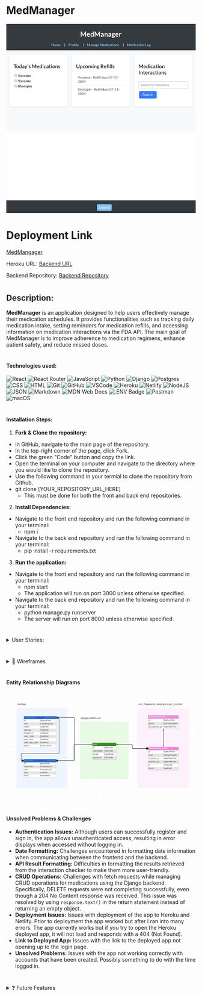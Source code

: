 <!-- markdownlint-disable -->
# MedManager

[![Home Page](./public/images/homepage_img.png)](https://medmanager.netlify.app/login)


#

# Deployment Link
<a href="https://medmanager.netlify.app/login"> MedMangager</a>

Heroku URL:
<a href="https://medmanager-b797ac84ca9c.herokuapp.com">Backend URL</a>

Backend Repository:
<a href="https://github.com/jpantano30/MedManager-Backend">Backend Repository</a>

#

## Description:

**MedManager** is an application designed to help users effectively manage their medication schedules. It provides functionalities such as tracking daily medication intake, setting reminders for medication refills, and accessing information on medication interactions via the FDA API. The main goal of MedManager is to improve adherence to medication regimens, enhance patient safety, and reduce missed doses.

#


#### Technologies used:

![React](https://img.shields.io/badge/react-%2320232a.svg?style=for-the-badge&logo=react&logoColor=%2361DAFB)
![React Router](https://img.shields.io/badge/React_Router-CA4245?style=for-the-badge&logo=react-router&logoColor=white)
![JavaScript](https://img.shields.io/badge/JavaScript-323330?style=for-the-badge&logo=javascript&logoColor=F7DF1E)
![Python](https://img.shields.io/badge/python-3670A0?style=for-the-badge&logo=python&logoColor=ffdd54)
![Django](https://img.shields.io/badge/django-%23092E20.svg?style=for-the-badge&logo=django&logoColor=white)
![Postgres](https://img.shields.io/badge/postgres-%23316192.svg?style=for-the-badge&logo=postgresql&logoColor=white)
![CSS](https://img.shields.io/badge/CSS-239120?&style=for-the-badge&logo=css3&logoColor=white)
![HTML](https://img.shields.io/badge/HTML5-E34F26?style=for-the-badge&logo=html5&logoColor=white)
![Git](https://img.shields.io/badge/git-%23F05033.svg?style=for-the-badge&logo=git&logoColor=white)
![GitHub](https://img.shields.io/badge/GitHub-100000?style=for-the-badge&logo=github&logoColor=white)
![VSCode](https://img.shields.io/badge/VSCode-0078D4?style=for-the-badge&logo=visual%20studio%20code&logoColor=white)
![Heroku](https://img.shields.io/badge/heroku-%23430098.svg?style=for-the-badge&logo=heroku&logoColor=white)
![Netlify](https://img.shields.io/badge/Netlify-00C7B7?style=for-the-badge&logo=netlify&logoColor=white)
![NodeJS](https://img.shields.io/badge/node.js-6DA55F?style=for-the-badge&logo=node.js&logoColor=white)
![JSON](https://img.shields.io/badge/json-5E5C5C?style=for-the-badge&logo=json&logoColor=white)
![Markdown](https://img.shields.io/badge/markdown-%23000000.svg?style=for-the-badge&logo=markdown&logoColor=white)
![MDN Web Docs](https://img.shields.io/badge/MDN_Web_Docs-black?style=for-the-badge&logo=mdnwebdocs&logoColor=white)
![.ENV Badge](https://img.shields.io/badge/.ENV-ECD53F?logo=dotenv&logoColor=000&style=for-the-badge)
![Postman](https://img.shields.io/badge/Postman-FF6C37?style=for-the-badge&logo=postman&logoColor=white)
![macOS](https://img.shields.io/badge/mac%20os-000000?style=for-the-badge&logo=macos&logoColor=F0F0F0)

#

#### Installation Steps:

1. **Fork & Clone the repository:**
  - In GitHub, navigate to the main page of the repository.
  - In the top-right corner of the page, click Fork.
  - Click the green "Code" button and copy the link.
  - Open the terminal on your computer and navigate to the directory where you would like to clone the repository. 
  - Use the following command in your termial to clone the repository from Github.
  - git clone [YOUR_REPOSITORY_URL_HERE]
    - This must be done for both the front and back end repositories.
2. **Install Dependencies:**
  - Navigate to the front end repository and run the following command in your terminal:
    - npm i
  - Navigate to the back end repository and run the following command in your terminal:
    - pip install -r requirements.txt
3. **Run the application:**
  - Navigate to the front end repository and run the following command in your terminal:
    - npm start
    - The application will run on port 3000 unless otherwise specified.
  - Navigate to the back end repository and run the following command in your terminal:
    - python manage.py runserver
    - The server will run on port 8000 unless otherwise specified.


#

<details>
<summary> User Stories:</summary>
 <ul>
  <li> As a user, I want to register an account, so that I can log in and manage my medications.</li>
  <li> As a user, I want to add my medications with dosage and schedule details, so that I can keep track of my medication regimen.</li>
  <li> As a user, I want to search for my medications, so that I can see what it interacts with.</li>
 </ul>
</details>

#

<details>
 <summary> 🎨 Wireframes </summary>
   <details> 
    <summary> ✏️ Rough Sketch </summary>
      <img src="/public/images/home_profile_wireframes_medmanager.png" alt="Wireframes">
      <img src="/public/images/medmanagment_wireframe.png.png" alt="Wireframes">
   </details>
</details>

#

#### Entity Relationship Diagrams

![ERD](./public/images/ERD.png)

#


#### Unsolved Problems & Challenges

- **Authentication Issues:** Although users can successfully register and sign in, the app allows unauthenticated access, resulting in error displays when accessed without logging in.
- **Date Formatting:** Challenges encountered in formatting date information when communicating between the frontend and the backend.
- **API Result Formatting:** Difficulties in formatting the results retrieved from the interaction checker to make them more user-friendly.
- **CRUD Operations:** Challenges with fetch requests while managing CRUD operations for medications using the Django backend. Specifically, DELETE requests were not completing successfully, even though a 204 No Content response was received. This issue was resolved by using `response.text()` in the return statement instead of returning an empty object.
- **Deployment Issues:** Issues with deployment of the app to Heroku and Netlify. Prior to deployment the app worked but after I ran into many errors. The app currently works but if you try to open the Heroku deployed app, it will not load and responds with a 404 (Not Found).
- **Link to Deployed App:** Issues with the link to the deployed app not opening up to the login page. 
- **Unsolved Problems:** Issues with the app not working correctly with accounts that have been created. Possibly something to do with the time logged in. 

#

<details> 
 <summary> ❓ Future Features </summary>
 <ul>
  <li> Resolve the existing unsolved problems. </li>
  <li> Ensure guest access to the app is error-free. </li>
  <li> Add functionality to edit logged medications. </li>
  <li> Enhance the overall styling of the app. </li>
  <li> Implement notifications for scheduled medication intake and refill reminders. </li>
  <li> Reformat medication interaction search results for better user experience. </li>
  <li> Display the medication log in a more user-friendly format. </li>
  <li> Redirect users to the login page upon their first visit, making the rest of the app inaccessible unless using guest access or logged in. </li>
  <li> When a refill due date passes, add the functionality so that it automatically resets it to the next month. </li>
  <li> Implement better Error handling for all fetch requests. </li>
  <li> Change the usage of local storage </li>
 </ul>
</details>

#
